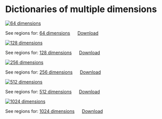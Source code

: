 


# Dictionaries of multiple dimensions

[![64 dimensions](imgs/front/64.jpg "64 dimensions")](https://parietal-inria.github.io/DiFuMo/64)

See regions for: [64 dimensions](64 "Labels for 64 dimensions") &nbsp;&nbsp;&nbsp;&nbsp;&nbsp;[Download](https://osf.io/vfhk8/download)

[![128 dimensions](imgs/front/128.jpg "128 dimensions")](https://parietal-inria.github.io/DiFuMo/128)

See regions for: [128 dimensions](128 "Labels for 128 dimensions") &nbsp;&nbsp;&nbsp;&nbsp;&nbsp;[Download](https://osf.io/hwc4b/download)

[![256 dimensions](imgs/front/256.jpg "256 dimensions")](https://parietal-inria.github.io/DiFuMo/256)

See regions for: [256 dimensions](256 "Labels for 256 dimensions") &nbsp;&nbsp;&nbsp;&nbsp;&nbsp;[Download](https://osf.io/ynqu9/download)

[![512 dimensions](imgs/front/512.jpg "512 dimensions")](https://parietal-inria.github.io/DiFuMo/512)

See regions for: [512 dimensions](512 "Labels for 512 dimensions") &nbsp;&nbsp;&nbsp;&nbsp;&nbsp;[Download](https://osf.io/xcb9g/download)

[![1024 dimensions](imgs/front/1024.jpg "1024 dimensions")](https://parietal-inria.github.io/DiFuMo/1024)

See regions for: [1024 dimensions](1024 "Labels for 1024 dimensions") &nbsp;&nbsp;&nbsp;&nbsp;&nbsp;[Download](https://osf.io/gqxhu/download)
